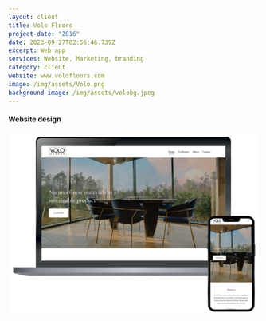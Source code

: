```yaml
---
layout: client
title: Volo Floors
project-date: "2016"
date: 2023-09-27T02:56:46.739Z
excerpt: Web app
services: Website, Marketing, branding
category: client
website: www.volofloors.com
image: /img/assets/Volo.png
background-image: /img/assets/volobg.jpeg
---
```

#### Website design

![](/img/assets/volofloors.png)